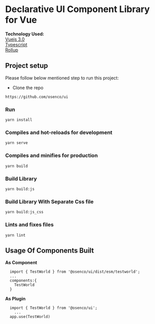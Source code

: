 # Declarative UI Component Library for Vue


**Technology Used:**\
[Vuejs 3.0](https://github.com/vuejs/vue-next)\
[Typescript](https://github.com/microsoft/TypeScript)\
[Rollup](https://github.com/rollup/rollup)

## Project setup
Please follow below mentioned step to run this project:

- Clone the repo
```shell
https://github.com/osenco/ui
```

### Run
```
yarn install
```

### Compiles and hot-reloads for development
```
yarn serve
```

### Compiles and minifies for production
```
yarn build
```

### Build Library
```
yarn build:js
```

### Build Library With Separate Css file
```
yarn build:js_css
```

### Lints and fixes files
```
yarn lint
```


## Usage Of Components Built
**As Component**
```
  import { TestWorld } from '@osenco/ui/dist/esm/testworld';
  ...
  components:{
    TestWorld
  }
```

**As Plugin**
```
  import { TestWorld } from '@osenco/ui';
    ...
  app.use(TestWorld)
```
